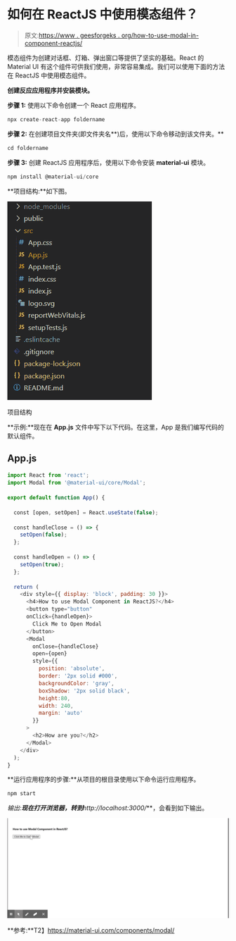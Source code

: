 # 如何在 ReactJS 中使用模态组件？

> 原文:[https://www . geesforgeks . org/how-to-use-modal-in-component-reactjs/](https://www.geeksforgeeks.org/how-to-use-modal-component-in-reactjs/)

模态组件为创建对话框、灯箱、弹出窗口等提供了坚实的基础。React 的 Material UI 有这个组件可供我们使用，非常容易集成。我们可以使用下面的方法在 ReactJS 中使用模态组件。

**创建反应应用程序并安装模块。**

**步骤 1:** 使用以下命令创建一个 React 应用程序。

```jsx
npx create-react-app foldername
```

**步骤 2:** 在创建项目文件夹(即文件夹名**)后，使用以下命令移动到该文件夹。**

```jsx
cd foldername
```

**步骤 3:** 创建 ReactJS 应用程序后，使用以下命令安装 **material-ui** 模块。

```jsx
npm install @material-ui/core
```

**项目结构:**如下图。

![](img/f04ae0d8b722a9fff0bd9bd138b29c23.png)

项目结构

**示例:**现在在 **App.js** 文件中写下以下代码。在这里，App 是我们编写代码的默认组件。

## App.js

```jsx
import React from 'react';
import Modal from '@material-ui/core/Modal';

export default function App() {

  const [open, setOpen] = React.useState(false);

  const handleClose = () => {
    setOpen(false);
  };

  const handleOpen = () => {
    setOpen(true);
  };

  return (
    <div style={{ display: 'block', padding: 30 }}>
      <h4>How to use Modal Component in ReactJS?</h4>
      <button type="button" 
      onClick={handleOpen}>
        Click Me to Open Modal
      </button>
      <Modal
        onClose={handleClose}
        open={open}
        style={{
          position: 'absolute',
          border: '2px solid #000',
          backgroundColor: 'gray',
          boxShadow: '2px solid black',
          height:80,
          width: 240,
          margin: 'auto'
        }}
      >
        <h2>How are you?</h2>
      </Modal>
    </div>
  );
}
```

**运行应用程序的步骤:**从项目的根目录使用以下命令运行应用程序。

```jsx
npm start
```

**输出:**现在打开浏览器，转到***http://localhost:3000/***，会看到如下输出。

![](img/33c1070d0a6c4b9a5e1b2b9e297de782.png)

**参考:**T2】https://material-ui.com/components/modal/